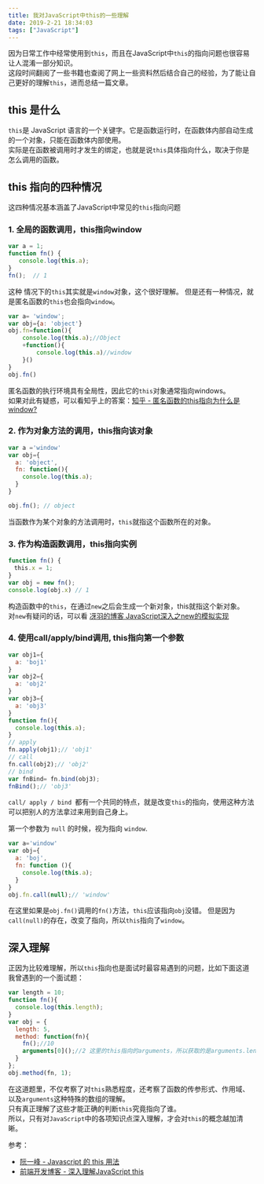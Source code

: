 ```yaml
---
title: 我对JavaScript中this的一些理解
date: 2019-2-21 18:34:03
tags: ["JavaScript"]
---
```


因为日常工作中经常使用到`this`，而且在JavaScript中`this`的指向问题也很容易让人混淆一部分知识。    
这段时间翻阅了一些书籍也查阅了网上一些资料然后结合自己的经验，为了能让自己更好的理解`this`，进而总结一篇文章。
## this 是什么
`this`是 JavaScript 语言的一个关键字。它是函数运行时，在函数体内部自动生成的一个对象，只能在函数体内部使用。    
实际是在函数被调用时才发生的绑定，也就是说`this`具体指向什么，取决于你是怎么调用的函数。

## this 指向的四种情况
这四种情况基本涵盖了JavaScript中常见的`this`指向问题
### 1. 全局的函数调用，this指向window
```js
var a = 1;
function fn() {
   console.log(this.a);
}
fn();  // 1
```
这种 情况下的`this`其实就是`window`对象，这个很好理解。
但是还有一种情况，就是匿名函数的`this`也会指向`window`。
```js
var a= 'window';
var obj={a: 'object'}
obj.fn=function(){
	console.log(this.a);//Object
	+function(){
		console.log(this.a)//window
	}()
}
obj.fn()
```
匿名函数的执行环境具有全局性，因此它的`this`对象通常指向windows。    
如果对此有疑惑，可以看知乎上的答案：[知乎 - 匿名函数的this指向为什么是window?](https://www.zhihu.com/question/21958425)
### 2. 作为对象方法的调用，this指向该对象
```js
var a ='window'
var obj={
  a: 'object',
  fn: function(){
    console.log(this.a);
  }
}

obj.fn(); // object
```
当函数作为某个对象的方法调用时，`this`就指这个函数所在的对象。
### 3. 作为构造函数调用，this指向实例
```js
function fn() {
　this.x = 1;
}
var obj = new fn();
console.log(obj.x) // 1
```
构造函数中的`this`，在通过`new`之后会生成一个新对象，this就指这个新对象。    
对`new`有疑问的话，可以看 [冴羽的博客 JavaScript深入之new的模拟实现 ](https://github.com/mqyqingfeng/Blog/issues/13)
### 4. 使用call/apply/bind调用, this指向第一个参数
```js
var obj1={
  a: 'boj1'
}
var obj2={
  a: 'obj2'
}
var obj3={
  a: 'obj3'
}
function fn(){
  console.log(this.a);
}
// apply
fn.apply(obj1);// 'obj1'
// call
fn.call(obj2);// 'obj2'
// bind
var fnBind= fn.bind(obj3);
fnBind();// 'obj3'
```
`call/ apply / bind `都有一个共同的特点，就是改变`this`的指向，使用这种方法可以把别人的方法拿过来用到自己身上。

第一个参数为 `null` 的时候，视为指向 `window`.
```js
var a='window'
var obj={
  a: 'boj',
  fn: function (){
    console.log(this.a);
  }
}
obj.fn.call(null);// 'window'
```
在这里如果是`obj.fn()`调用的`fn()`方法，`this`应该指向`obj`没错。
但是因为`call(null)`的存在，改变了指向，所以`this`指向了`window`。

## 深入理解
正因为比较难理解，所以`this`指向也是面试时最容易遇到的问题，比如下面这道我曾遇到的一个面试题：
```js
var length = 10;
function fn(){
  console.log(this.length);
}
var obj = {
  length: 5,
  method: function(fn){
    fn();//10
    arguments[0]();//2 这里的this指向的arguments，所以获取的是arguments.length
  }
};
obj.method(fn, 1);
```
在这道题里，不仅考察了对`this`熟悉程度，还考察了函数的传参形式、作用域、以及`arguments`这种特殊的数组的理解。    
只有真正理解了这些才能正确的判断`this`究竟指向了谁。    
所以，只有对`JavaScript`中的各项知识点深入理解，才会对`this`的概念越加清晰。

参考：    
- [阮一峰 - Javascript 的 this 用法](http://www.ruanyifeng.com/blog/2010/04/using_this_keyword_in_javascript.html)    
- [前端开发博客 - 深入理解JavaScript this](http://caibaojian.com/deep-in-javascript-this.html)

